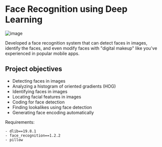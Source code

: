 # Face Recognition using Deep Learning

![image](https://www.nec.com/en/global/solutions/biometrics/img/face/face_header_sd.jpg)

Developed a face recognition system that can detect faces in images, identify the faces, and even modify faces with "digital makeup" like you've experienced in popular mobile apps.

## Project objectives
* Detecting faces in images
* Analyzing a histogram of oriented gradients (HOG)
* Identifying faces in images
* Locating facial features in images
* Coding for face detection
* Finding lookalikes using face detection
* Generating face encoding automatically

Requirements:
```
- dlib==19.8.1
- face_recognition==1.2.2
- pillow
```
